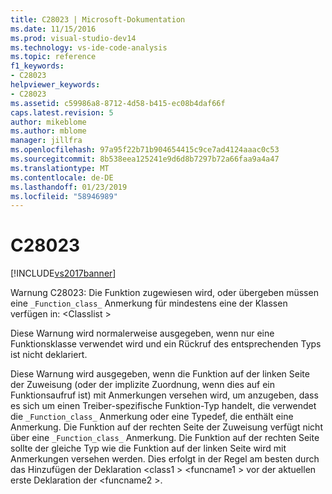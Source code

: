 ```yaml
---
title: C28023 | Microsoft-Dokumentation
ms.date: 11/15/2016
ms.prod: visual-studio-dev14
ms.technology: vs-ide-code-analysis
ms.topic: reference
f1_keywords:
- C28023
helpviewer_keywords:
- C28023
ms.assetid: c59986a8-8712-4d58-b415-ec08b4daf66f
caps.latest.revision: 5
author: mikeblome
ms.author: mblome
manager: jillfra
ms.openlocfilehash: 97a95f22b71b904654415c9ce7ad4124aaac0c53
ms.sourcegitcommit: 8b538eea125241e9d6d8b7297b72a66faa9a4a47
ms.translationtype: MT
ms.contentlocale: de-DE
ms.lasthandoff: 01/23/2019
ms.locfileid: "58946989"
---
```

# <a name="c28023"></a>C28023
[!INCLUDE[vs2017banner](../includes/vs2017banner.md)]

Warnung C28023: Die Funktion zugewiesen wird, oder übergeben müssen eine `_Function_class_` Anmerkung für mindestens eine der Klassen verfügen in: \<Classlist >  
  
 Diese Warnung wird normalerweise ausgegeben, wenn nur eine Funktionsklasse verwendet wird und ein Rückruf des entsprechenden Typs ist nicht deklariert.  
  
 Diese Warnung wird ausgegeben, wenn die Funktion auf der linken Seite der Zuweisung (oder der implizite Zuordnung, wenn dies auf ein Funktionsaufruf ist) mit Anmerkungen versehen wird, um anzugeben, dass es sich um einen Treiber-spezifische Funktion-Typ handelt, die verwendet die `_Function_class_` Anmerkung oder eine Typedef, die enthält eine Anmerkung. Die Funktion auf der rechten Seite der Zuweisung verfügt nicht über eine `_Function_class_` Anmerkung. Die Funktion auf der rechten Seite sollte der gleiche Typ wie die Funktion auf der linken Seite wird mit Anmerkungen versehen werden. Dies erfolgt in der Regel am besten durch das Hinzufügen der Deklaration \<class1 > \<funcname1 > vor der aktuellen erste Deklaration der \<funcname2 >.
